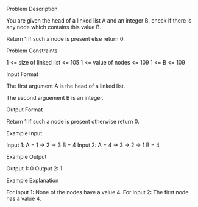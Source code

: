Problem Description

You are given the head of a linked list A and an integer B, check if there is any node which contains this value B.

Return 1 if such a node is present else return 0.

Problem Constraints

1 <= size of linked list <= 105
1 <= value of nodes <= 109
1 <= B <= 109

Input Format

The first argument A is the head of a linked list.

The second arguement B is an integer.

Output Format

Return 1 if such a node is present otherwise return 0.

Example Input

Input 1:
A = 1 -> 2 -> 3
B = 4
Input 2:
A = 4 -> 3 -> 2 -> 1
B = 4

Example Output

Output 1:
0
Output 2:
1

Example Explanation

For Input 1:
None of the nodes have a value 4.
For Input 2:
The first node has a value 4.
